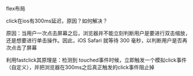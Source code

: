 flex布局

click在ios有300ms延迟，原因？如何解决？

原因：当用户一次点击屏幕之后，浏览器并不能立刻判断用户是要进行双击缩放，还是想要进行单击操作。因此，iOS Safari 就等待 300 毫秒，以判断用户是否再次点击了屏幕 

利用fastclick其原理是：检测到 touched事件时候，立即触发一个模拟click事件（自定义），并把浏览器在300ms之后真正触发的click事件阻止掉